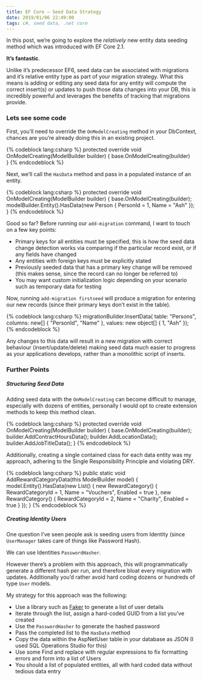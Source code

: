 ```yaml
---
title: EF Core – Seed Data Strategy
date: 2019/01/06 22:49:00
tags: c#, seed data, .net core
---
```


In this post, we’re going to explore the *relatively* new entity data seeding method which was introduced with EF Core 2.1.

**It’s fantastic**.

Unlike it’s predecessor EF6, seed data can be associated with migrations and it’s relative entity type as part of your migration strategy. What this means is adding or editing any seed data for any entity will compute the correct insert(s) or updates to push those data changes into your DB, this is incredibly powerful and leverages the benefits of tracking that migrations provide.

### Lets see some code

First, you’ll need to override the `OnModelCreating` method in your DbContext, chances are you’re already doing this in an existing project.

{% codeblock lang:csharp %}
    protected override void OnModelCreating(ModelBuilder builder)
    {
        base.OnModelCreating(builder)   
    }
{% endcodeblock %}

Next, we’ll call the `HasData` method and pass in a populated instance of an entity.

{% codeblock lang:csharp %}
    protected override void OnModelCreating(ModelBuilder builder)
    {
        base.OnModelCreating(builder);
        modelBuilder.Entity().HasData(new Person { PersonId = 1, Name = "Ash" });
    }
{% endcodeblock %}

Good so far? Before running our `add-migration` command, I want to touch on a few key points:

* Primary keys for all entities must be specified, this is how the seed data change detection works via comparing if the particular record exist, or if any fields have changed
* Any entities with foreign keys must be explicitly stated
* Previously seeded data that has a primary key change will be removed (this makes sense, since the record can no longer be referred to)
* You may want custom initialization logic depending on your scenario such as temporary data for testing

Now, running `add-migration firstseed` will produce a migration for entering our new records (since their primary keys don’t exist in the table).

{% codeblock lang:csharp %}
migrationBuilder.InsertData(
    table: "Persons",
    columns: new[] { "PersonId", "Name" },
    values: new object[] { 1, "Ash" });
{% endcodeblock %}

Any changes to this data will result in a new migration with correct behaviour (insert/update/delete) making seed data much easier to progress as your applications develops, rather than a monolithic script of inserts.

### Further Points

##### Structuring Seed Data

Adding seed data with the `OnModelCreating` can become difficult to manage, especially with dozens of entities, personally I would opt to create extension methods to keep this method clean.

{% codeblock lang:csharp %}
    protected override void OnModelCreating(ModelBuilder builder)
    {
        base.OnModelCreating(builder);
        builder.AddContractHoursData();
        builder.AddLocationData();
        builder.AddJobTitleData();
    }
{% endcodeblock %}

Additionally, creating a single contained class for each data entity was my approach, adhering to the Single Responsibility Principle and violating DRY.

{% codeblock lang:csharp %}
    public static void AddRewardCategoryData(this ModelBuilder model)
    {
        model.Entity().HasData(new List()
        {
            new RewardCategory()
            {
                RewardCategoryId = 1,
                Name = "Vouchers",
                Enabled = true
            },
            new RewardCategory()
            {
                RewardCategoryId = 2,
                Name = "Charity",
                Enabled = true
            }
        });
    }
{% endcodeblock %}

##### Creating Identity Users

One question I’ve seen people ask is seeding users from Identity (since `UserManager` takes care of things like Password Hash).

We can use Identities `PasswordHasher`.

However there’s a problem with this approach, this will programmatically generate a different hash per run, and therefore bloat every migration with updates. Additionally you’d rather avoid hard coding dozens or hundreds of type `User` models.

My strategy for this approach was the following:

* Use a library such as [Faker](https://www.nuget.org/packages/Faker.Net/) to generate a list of  user details
* Iterate through the list, assign a hard-coded GUID from a list you’ve created
* Use the `PasswordHasher` to generate the hashed password
* Pass the completed list to the `HasData` method
* Copy the data within the AspNetUser table in your database as JSON (I used SQL Operations Studio for this)
* Use some Find and replace with regular expressions  to fix formatting errors and form into a list of Users
* You should a list of populated entities, all with hard coded data without tedious data entry